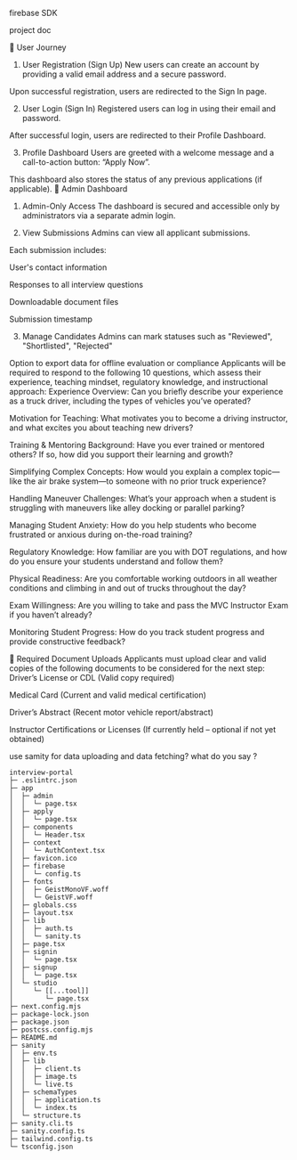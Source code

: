 firebase SDK 

<script type="module">
  // Import the functions you need from the SDKs you need
  import { initializeApp } from "https://www.gstatic.com/firebasejs/11.7.1/firebase-app.js";
  import { getAnalytics } from "https://www.gstatic.com/firebasejs/11.7.1/firebase-analytics.js";
  // TODO: Add SDKs for Firebase products that you want to use
  // https://firebase.google.com/docs/web/setup#available-libraries

  // Your web app's Firebase configuration
  // For Firebase JS SDK v7.20.0 and later, measurementId is optional
  const firebaseConfig = {
    apiKey: "AIzaSyD_g3Xjq2A9jFReDQ7L4AJyrW3-KH8RsFk",
    authDomain: "interview-portal-e5ce1.firebaseapp.com",
    projectId: "interview-portal-e5ce1",
    storageBucket: "interview-portal-e5ce1.firebasestorage.app",
    messagingSenderId: "1087378373159",
    appId: "1:1087378373159:web:3954aeda7191e72cbbec02",
    measurementId: "G-BP1P105W4H"
  };

  // Initialize Firebase
  const app = initializeApp(firebaseConfig);
  const analytics = getAnalytics(app);
</script>



project doc 



👥 User Journey
1. User Registration (Sign Up)
New users can create an account by providing a valid email address and a secure password.


Upon successful registration, users are redirected to the Sign In page.


2. User Login (Sign In)
Registered users can log in using their email and password.


After successful login, users are redirected to their Profile Dashboard.


3. Profile Dashboard
Users are greeted with a welcome message and a call-to-action button: “Apply Now”.


This dashboard also stores the status of any previous applications (if applicable).
🔐 Admin Dashboard
1. Admin-Only Access
The dashboard is secured and accessible only by administrators via a separate admin login.


2. View Submissions
Admins can view all applicant submissions.


Each submission includes:


User's contact information


Responses to all interview questions


Downloadable document files


Submission timestamp


3. Manage Candidates
Admins can mark statuses such as "Reviewed", "Shortlisted", "Rejected"


Option to export data for offline evaluation or compliance
Applicants will be required to respond to the following 10 questions, which assess their experience, teaching mindset, regulatory knowledge, and instructional approach:
Experience Overview:
 Can you briefly describe your experience as a truck driver, including the types of vehicles you’ve operated?


Motivation for Teaching:
 What motivates you to become a driving instructor, and what excites you about teaching new drivers?


Training & Mentoring Background:
 Have you ever trained or mentored others? If so, how did you support their learning and growth?


Simplifying Complex Concepts:
 How would you explain a complex topic—like the air brake system—to someone with no prior truck experience?


Handling Maneuver Challenges:
 What’s your approach when a student is struggling with maneuvers like alley docking or parallel parking?


Managing Student Anxiety:
 How do you help students who become frustrated or anxious during on-the-road training?
	

Regulatory Knowledge:
 How familiar are you with DOT regulations, and how do you ensure your students understand and follow them?


Physical Readiness:
 Are you comfortable working outdoors in all weather conditions and climbing in and out of trucks throughout the day?


Exam Willingness:
 Are you willing to take and pass the MVC Instructor Exam if you haven’t already?


Monitoring Student Progress:
 How do you track student progress and provide constructive feedback?


📎 Required Document Uploads
Applicants must upload clear and valid copies of the following documents to be considered for the next step:
Driver’s License or CDL
 (Valid copy required)


Medical Card
 (Current and valid medical certification)


Driver’s Abstract
 (Recent motor vehicle report/abstract)


Instructor Certifications or Licenses
 (If currently held – optional if not yet obtained)



use samity for data uploading and data fetching? what do you say ?





```
interview-portal
├─ .eslintrc.json
├─ app
│  ├─ admin
│  │  └─ page.tsx
│  ├─ apply
│  │  └─ page.tsx
│  ├─ components
│  │  └─ Header.tsx
│  ├─ context
│  │  └─ AuthContext.tsx
│  ├─ favicon.ico
│  ├─ firebase
│  │  └─ config.ts
│  ├─ fonts
│  │  ├─ GeistMonoVF.woff
│  │  └─ GeistVF.woff
│  ├─ globals.css
│  ├─ layout.tsx
│  ├─ lib
│  │  ├─ auth.ts
│  │  └─ sanity.ts
│  ├─ page.tsx
│  ├─ signin
│  │  └─ page.tsx
│  ├─ signup
│  │  └─ page.tsx
│  └─ studio
│     └─ [[...tool]]
│        └─ page.tsx
├─ next.config.mjs
├─ package-lock.json
├─ package.json
├─ postcss.config.mjs
├─ README.md
├─ sanity
│  ├─ env.ts
│  ├─ lib
│  │  ├─ client.ts
│  │  ├─ image.ts
│  │  └─ live.ts
│  ├─ schemaTypes
│  │  ├─ application.ts
│  │  └─ index.ts
│  └─ structure.ts
├─ sanity.cli.ts
├─ sanity.config.ts
├─ tailwind.config.ts
└─ tsconfig.json

```